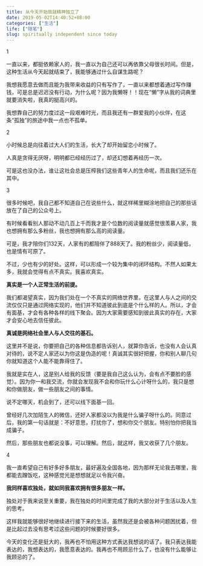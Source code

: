 ```yaml
---
title: 从今天开始我就精神独立了
date: 2019-05-02T14:40:52+08:00
categories: ["生活"]
life: ["随笔"]
slug: spiritually independent since today
---
```


1

一直以来，都挺依赖家人的，我一直以为自己还可以再依靠父母很长时间。但是，这种生活从今天起就结束了，我能够通过什么自谋生路呢？

我想我愿意去做而且能为我带来收益的只有写作了，一直以来都想着通过写作赚钱，可是总是迟迟没有行动，为什么呢？因为我懒呀！！现在“懒”字从我的词典里就要消失啦，我真的挺高兴的。

我想靠自己的努力度过这一段艰难时光，而且我还有一群爱我的小伙伴，在这条“孤独”的旅途中我一点也不孤单。

2

小时候总是向往着过大人们的生活，长大了却开始留恋小时候了。

人真是贪得无厌呀，明明都已经经历过了，却还幻想着再经历一次。

可是这也没办法，谁让这社会总是压榨我们这些青年人的生命呢，而且我们还乐在其中。

3

很多时候吧，我自己都不知道自己在说些什么，就这样稀里糊涂地把自己的那些话放在了自己的公众号上。

有时候看看别人那动不动几百上千而我才是个位数的阅读量就感觉很羡慕人家，我也想拥有那么多粉丝，我也想拥有那么高的阅读量。

可是，我才陪你们132天，人家有的都陪伴了888天了。我的粉丝少，阅读量低，也是情有可原了。

不过，少也有少的好处。这样，可以形成一个较为集中的闭环结构。不然人如果太多，我就会觉得有点不真实。我喜欢真实。

**真实是一个人正常生活的前提。**

我们都渴望真实，因为我们处在一个不真实的网络世界里，在这里人与人之间的交流仅仅只是通过网络实现的，他们并不知道彼此到底是个什么样的人。所以，才会有面基，才会有各种各样的线下聚会。因为大家需要感知到彼此真实的存在，大家才会安心地去信任彼此。

**真诚是网络社会里人与人交往的基石。**

这里并不是说，你要把自己的各种信息都告诉别人，就算你告诉，也没有人会认真对待的，说不定人家还以为你这是伪造的呢！真诚其实很好把握，你和别人聊几句你就知道这个人能不能靠得住了。

我就是实在人，这是别人给我的反馈（要是我自己这么认为，会有点不要脸的感觉）。因为你一和我交流，你就会发现我不会和你玩什么心计呀什么的，我只是想和你做朋友，做一些朋友之间的事情。

说不定哪天，机会到了，还可以线下面基一回。

曾经好几次加陌生人的微信，还好人家都没以为我是什么骗子呀什么的。同意过后，我的第一句话就是：不好意思，打扰你了，想和你交个朋友。特别怕你把我当成骗子。

然后，那些朋友也都说没事，可以理解。然后，就这样，我又收获了几个朋友。

4

我一直希望自己有好多好多朋友，最好遍及全国各地，因为那样无论我去哪里，我都能去蹭饭吃，这种感觉光是想想就足以令我兴奋。

**我同样喜欢独处，就如同我喜欢拥有很多朋友一样。**

独处对于我来说至关重要，我在独处的时间里完成了我的大部分对于生活以及人生的思考。

这样我就能够很好地继续进行接下来的生活，虽然我还是会被各种问题困扰着，但是比起过去没有思考过这些问题的时候要好很多。

今天的变化还是挺大的，我再也不怕用这种方式表达我想说的话了。我只表达我能表达的，我想表达的，我愿意表达的。我再也不用顾忌什么了，也没有什么能够让我顾忌的了。